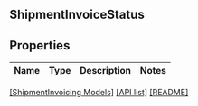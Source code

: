 ## ShipmentInvoiceStatus

## Properties

Name | Type | Description | Notes
------------ | ------------- | ------------- | -------------

[[ShipmentInvoicing Models]](../) [[API list]](../../Api) [[README]](../../../README.md)
